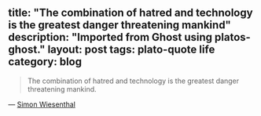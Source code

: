 title: "The combination of hatred and technology is the greatest danger threatening mankind"
description: "Imported from Ghost using platos-ghost."
layout: post
tags: plato-quote life
category: blog
---


> The combination of hatred and technology is the greatest danger threatening mankind.

&mdash; [Simon Wiesenthal](https://en.wikipedia.org/wiki/Simon_Wiesenthal)
